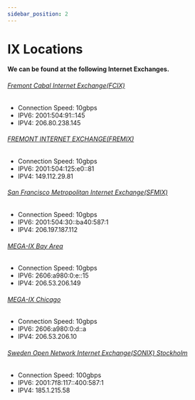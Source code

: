 ```yaml
---
sidebar_position: 2
---
```


# IX Locations

#### We can be found at the following Internet Exchanges.

###### [Fremont Cabal Internet Exchange(FCIX)](https://fcix.net)
* Connection Speed: 10gbps
* IPV6: 2001:504:91::145
* IPV4: 206.80.238.145

###### [FREMONT INTERNET EXCHANGE(FREMIX)](https://fremix.exchange/)
* Connection Speed: 10gbps
* IPV6: 2001:504:125:e0::81
* IPV4: 149.112.29.81

###### [San Francisco Metropolitan Internet Exchange(SFMIX)](https://sfmix.org)
* Connection Speed: 10gbps
* IPV6: 2001:504:30::ba40:587:1
* IPV4: 206.197.187.112

###### [MEGA-IX Bay Area](https://www.megaport.com/solutions/mega-ix/)
* Connection Speed: 10gbps
* IPV6: 2606:a980:0:e::15
* IPV4: 206.53.206.149

###### [MEGA-IX Chicago](https://www.megaport.com/solutions/mega-ix/)
* Connection Speed: 10gbps
* IPV6: 2606:a980:0:d::a
* IPV4: 206.53.206.10

###### [Sweden Open Network Internet Exchange(SONIX) Stockholm](https://sonix.network/)
* Connection Speed: 100gbps
* IPV6: 2001:7f8:117::400:587:1
* IPV4: 185.1.215.58